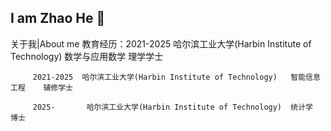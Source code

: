 ## I am Zhao He 👋

关于我|About me
教育经历：2021-2025  哈尔滨工业大学(Harbin Institute of Technology)  数学与应用数学  理学学士

         2021-2025  哈尔滨工业大学(Harbin Institute of Technology)   智能信息工程    辅修学士
         
         2025-       哈尔滨工业大学(Harbin Institute of Technology)  统计学          博士

<!--
**Sawyer-HIT/Sawyer-HIT** is a ✨ _special_ ✨ repository because its `README.md` (this file) appears on your GitHub profile.

Here are some ideas to get you started:

- 🔭 I’m currently working on ...
- 🌱 I’m currently learning ...
- 👯 I’m looking to collaborate on ...
- 🤔 I’m looking for help with ...
- 💬 Ask me about ...
- 📫 How to reach me: ...
- 😄 Pronouns: ...
- ⚡ Fun fact: ...
-->

